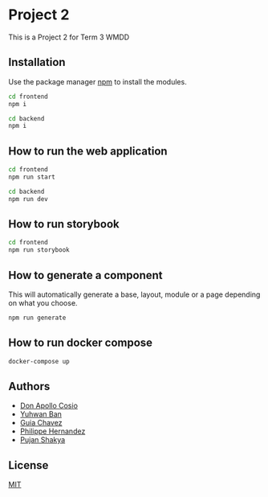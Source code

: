 # Project 2

This is a Project 2 for Term 3 WMDD

## Installation

Use the package manager [npm](https://www.npmjs.com/) to install the modules.

```bash
cd frontend
npm i
```

```bash
cd backend
npm i
```

## How to run the web application

```bash
cd frontend
npm run start
```

```bash
cd backend
npm run dev
```

## How to run storybook

```bash
cd frontend
npm run storybook
```

## How to generate a component

This will automatically generate a base, layout, module or a page depending on what you choose.

```bash
npm run generate
```

## How to run docker compose

```bash
docker-compose up
```

## Authors

- [Don Apollo Cosio](https://github.com/dacosio)
- [Yuhwan Ban](https://github.com/laubana)
- [Guia Chavez](https://github.com/guiachavez)
- [Philippe Hernandez](https://github.com/jbhern-34)
- [Pujan Shakya](https://github.com/puzannshakya)

## License

[MIT](https://choosealicense.com/licenses/mit/)
